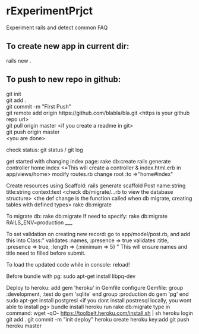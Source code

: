 rExperimentPrjct
================

Experiment rails and detect common FAQ

<h2>To create new app in current dir:</h2>
<p>rails new .<p>

<h2>To push to new repo in github:</h2>
<p>git init<br />
git add .<br />
git commit -m "First Push"<br />
git remote add origin https://github.com/blabla/bla.git <tab align=right>
&lt;https is your github repo url&gt;<br />
git pull origin master<tab align=right> 
&lt;if you create a readme in git&gt;<br/>
git push origin master<br/>
&lt;you are done&gt;
</p>

check status:
git status / git log

get started with changing index page:
rake db:create
rails generate controller home index	<=This will create a controller
					  & index.html.erb in app/views/home>
modify routes.rb			change root :to =>"home#index"

Create resources using Scaffold:
rails generate scaffold Post name:string title:string context:text
<check db/migrate/...rb to view the database structure>
<the def change is the function called when db migrate, creating tables with defined types>
rake db:migrate 

To migrate db:
rake db:migrate		<this will only effect development>
If need to specify:
rake db:migrate RAILS_ENV=production
\_\_\_

To set validation on creating new record:
go to app/model/post.rb, and add this into Class:"
validates :names,	:presence => true
validates :title,	:presence => true,
			:length => {:minimum => 5}
"
This will ensure names and title need to filled before submit.

To load the updated code while in console:
<run> reload!

Before bundle with pg:
sudo apt-get install libpq-dev

Deploy to heroku:
add gem 'heroku' in Gemfile
configure Gemfile:
group :development, :test do
        gem 'sqlite'
end
group :production do
        gem 'pg'
end
sudo apt-get install postgresl		<if you dont install postresql locally, you wont able to install pg>
bundle install
heroku run rake db:migrate
type in command: 
wget -qO- https://toolbelt.heroku.com/install.sh | sh
heroku login
git add .
git commit -m "init deploy"
heroku create	<will create new app at heroku>
heroku key:add	<if you dont have rsa key stored at heroku yet>
git push heroku master



